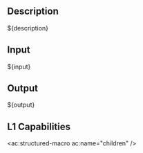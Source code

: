 <h2>Description</h2>

${description}

<h2>Input</h2>

${input}

<h2>Output</h2>

${output}

<h2>L1 Capabilities</h2>

<ac:structured-macro ac:name="children" />